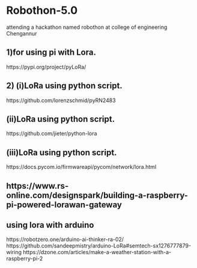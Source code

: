 # Robothon-5.0
attending a hackathon named robothon at college of engineering Chengannur
<h2>1)for using pi with Lora.</h2>
 https://pypi.org/project/pyLoRa/
 <h2>2) (i)LoRa using python script.</h2>
 https://github.com/lorenzschmid/pyRN2483
 <h2>   (ii)LoRa using python script.</h2>
 https://github.com/jieter/python-lora
 <h2>   (iii)LoRa using python script.</h2>
 https://docs.pycom.io/firmwareapi/pycom/network/lora.html
 <h2>https://www.rs-online.com/designspark/building-a-raspberry-pi-powered-lorawan-gateway</h2>
<h2>using lora with arduino</h2>
https://robotzero.one/arduino-ai-thinker-ra-02/
https://github.com/sandeepmistry/arduino-LoRa#semtech-sx1276777879-wiring
https://dzone.com/articles/make-a-weather-station-with-a-raspberry-pi-2
 
